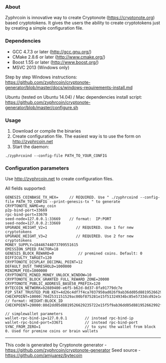 ### About
Zyphrcoin is innovative way to create Cryptonote (https://cryptonote.org) based cryptotokens. It gives the users the ability to create cryptotokens just by creating a simple configuration file.

### Dependencies
* GCC 4.7.3 or later     (http://gcc.gnu.org/)
* CMake 2.8.6 or later   (http://www.cmake.org/)
* Boost 1.55 or later    (http://www.boost.org/)
* MSVC 2013 (Windows only)

Step by step Windows instructions:
https://github.com/zyphrcoin/cryptonote-generator/blob/master/docs/windows-requirements-install.md

Ubuntu (tested on Ubuntu 14.04) / Mac dependencies install script:
https://github.com/zyphrcoin/cryptonote-generator/blob/master/configure.sh


### Usage
1. Download or compile the binaries
2. Create configuration file. The easiest way is to use the form on http://zyphrcoin.net
3. Start the daemon:
```
./zyphrcoind --config-file PATH_TO_YOUR_CONFIG
```

### Configuration parameters
Use http://zyphrcoin.net to create configuration files.

All fields supported:
```
GENESIS_COINBASE_TX_HEX=     // REQUIRED. Use " ./zyphrcoind --config-file PATH_TO_CONFIG --print-genesis-tx " to generate 
CRYPTONOTE_NAME=my_coin
p2p-bind-port=33669
rpc-bind-port=33670
seed-node=127.0.0.1:33669    // format:  IP:PORT
seed-node=127.0.0.2:33669    
UPGRADE_HEIGHT_V2=1             // REQUIRED. Use 1 for new cryptotokens
UPGRADE_HEIGHT_V3=2             // REQUIRED. Use 2 for new cryptotokens
MONEY_SUPPLY=18446744073709551615
EMISSION_SPEED_FACTOR=18
GENESIS_BLOCK_REWARD=0           // premined coins. Default: 0
DIFFICULTY_TARGET=120
CRYPTONOTE_DISPLAY_DECIMAL_POINT=12
DEFAULT_DUST_THRESHOLD=1000000
MINIMUM_FEE=1000000
CRYPTONOTE_MINED_MONEY_UNLOCK_WINDOW=10
CRYPTONOTE_BLOCK_GRANTED_FULL_REWARD_ZONE=20000
CRYPTONOTE_PUBLIC_ADDRESS_BASE58_PREFIX=120
BYTECOIN_NETWORK=b2889400-e6f5-b62d-8d37-8fa91779dc7e
P2P_STAT_TRUSTED_PUB_KEY=4d26c4df7f4ca7037950ad026f9ab36dd05d881952662992f2e4dcfcafbe57eb
CHECKPOINT=10000:70d2531151529ac00bf875281e15f51324934bc85e5733dcd92e1ccb1a665ff8   // format: HEIGHT:BLOCK_ID
CHECKPOINT=20000:80d2dd05d8819526629235722e15f5f9ab36dd05d881952662992f2e4dcfcafb

// simplewallet parameters
wallet-rpc-bind-ip=127.0.0.1        // instead rpc-bind-ip
wallet-rpc-bind-port=33671          // instead rpc-bind-port
SYNC_FROM_ZERO=1                    // to sync the wallet from block 0. Used for premine coins or brain wallets
```

---
This code is generated by Cryptonote generator - https://github.com/zyphrcoin/cryptonote-generator
Seed source - https://github.com/amjuarez/bytecoin